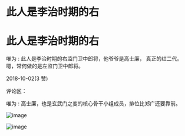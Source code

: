 # 此人是李治时期的右

# 此人是李治时期的右

唯为 : 此人是李治时期的右监门卫中郎将，他爷爷是高士廉， 真正的红二代。嗯，常何做的是左监门卫中郎将。

2018-10-02(3 赞)

评论区：

唯为 : 高士廉，也是玄武门之变的核心骨干小组成员，排位比郑广还要靠前。

![image](img/Image_270.png)

![image](img/Image_271.png)